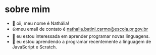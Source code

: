 # sobre mim 

- 👋 oii, meu nome é Nathália!
- :+1:meu email de contato é nathalia.batini.carmo@escola.pr.gov.br
- 👀 eu estou interessada em aprender  programar novas linguagens.
- 🌱 eu estou aprendendo a programar recentemente a linguagem de JavaScript e Scratch.


